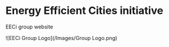 # Energy Efficient Cities initiative
EECi group website

![EECi Group Logo](/Images/Group Logo.png)
